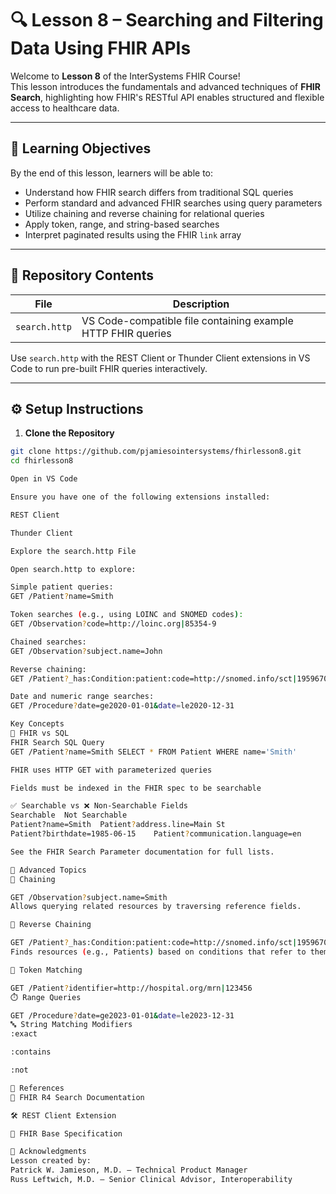 # 🔍 Lesson 8 – Searching and Filtering Data Using FHIR APIs

Welcome to **Lesson 8** of the InterSystems FHIR Course!  
This lesson introduces the fundamentals and advanced techniques of **FHIR Search**, highlighting how FHIR's RESTful API enables structured and flexible access to healthcare data.

---

## 🎯 Learning Objectives

By the end of this lesson, learners will be able to:

- Understand how FHIR search differs from traditional SQL queries
- Perform standard and advanced FHIR searches using query parameters
- Utilize chaining and reverse chaining for relational queries
- Apply token, range, and string-based searches
- Interpret paginated results using the FHIR `link` array

---

## 📂 Repository Contents

| File         | Description                                                |
|--------------|------------------------------------------------------------|
| `search.http` | VS Code-compatible file containing example HTTP FHIR queries |

Use `search.http` with the REST Client or Thunder Client extensions in VS Code to run pre-built FHIR queries interactively.

---

## ⚙️ Setup Instructions

1. **Clone the Repository**

```bash
git clone https://github.com/pjamiesointersystems/fhirlesson8.git
cd fhirlesson8

Open in VS Code

Ensure you have one of the following extensions installed:

REST Client

Thunder Client

Explore the search.http File

Open search.http to explore:

Simple patient queries:
GET /Patient?name=Smith

Token searches (e.g., using LOINC and SNOMED codes):
GET /Observation?code=http://loinc.org|85354-9

Chained searches:
GET /Observation?subject.name=John

Reverse chaining:
GET /Patient?_has:Condition:patient:code=http://snomed.info/sct|195967001

Date and numeric range searches:
GET /Procedure?date=ge2020-01-01&date=le2020-12-31

Key Concepts
🔄 FHIR vs SQL
FHIR Search	SQL Query
GET /Patient?name=Smith	SELECT * FROM Patient WHERE name='Smith'

FHIR uses HTTP GET with parameterized queries

Fields must be indexed in the FHIR spec to be searchable

✅ Searchable vs ❌ Non-Searchable Fields
Searchable	Not Searchable
Patient?name=Smith	Patient?address.line=Main St
Patient?birthdate=1985-06-15	Patient?communication.language=en

See the FHIR Search Parameter documentation for full lists.

🔗 Advanced Topics
🔗 Chaining

GET /Observation?subject.name=Smith
Allows querying related resources by traversing reference fields.

🔁 Reverse Chaining

GET /Patient?_has:Condition:patient:code=http://snomed.info/sct|195967001
Finds resources (e.g., Patients) based on conditions that refer to them.

🧪 Token Matching

GET /Patient?identifier=http://hospital.org/mrn|123456
⏱️ Range Queries

GET /Procedure?date=ge2023-01-01&date=le2023-12-31
🔤 String Matching Modifiers
:exact

:contains

:not

📖 References
📘 FHIR R4 Search Documentation

🛠️ REST Client Extension

🔗 FHIR Base Specification

🙌 Acknowledgments
Lesson created by:
Patrick W. Jamieson, M.D. – Technical Product Manager
Russ Leftwich, M.D. – Senior Clinical Advisor, Interoperability

